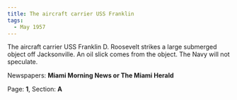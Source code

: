 ```yaml
---  
title: The aircraft carrier USS Franklin  
tags:  
  - May 1957  
---  
```

  
The aircraft carrier USS Franklin D. Roosevelt strikes a large submerged object off Jacksonville. An oil slick comes from the object. The Navy will not speculate.  
  
Newspapers: **Miami Morning News or The Miami Herald**  
  
Page: **1**, Section: **A** 
